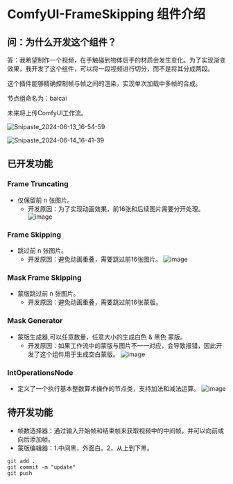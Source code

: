 # ComfyUI-FrameSkipping 组件介绍

## 问：为什么开发这个组件？
答：我希望制作一个视频，在手触碰到物体后手的材质会发生变化。为了实现渐变效果，我开发了这个组件，可以将一段视频进行切分，而不是将其分成两段。

这个插件能够精确控制帧与帧之间的渲染，实现单次加载中多帧的合成。

节点组命名为：baicai

未来将上传ComfyUI工作流。

![Snipaste_2024-06-13_16-54-59](https://github.com/baicai99/ComfyUI-FrameSkipping/assets/101706274/619d209c-5337-43b8-a57b-0474f7496a21)

![Snipaste_2024-06-14_16-41-39](https://github.com/baicai99/ComfyUI-FrameSkipping/assets/101706274/030c30c3-132b-4741-b388-9406abc9c1a7)

## 已开发功能

### Frame Truncating
- 仅保留前 n 张图片。
  - 开发原因：为了实现动画效果，前16张和后续图片需要分开处理。
![image](https://github.com/baicai99/ComfyUI-FrameSkipping/assets/101706274/309f9ae2-442f-4d71-b065-db3c13f967ff)

### Frame Skipping
- 跳过前 n 张图片。
  - 开发原因：避免动画重叠，需要跳过前16张图片。
![image](https://github.com/baicai99/ComfyUI-FrameSkipping/assets/101706274/dd925c20-3bd8-44c6-8869-35296af99c21)

### Mask Frame Skipping
- 蒙版跳过前 n 张图片。
  - 开发原因：避免动画重叠，需要跳过前16张蒙版。

### Mask Generator
- 蒙版生成器,可以任意数量，任意大小的生成白色 & 黑色 蒙版。
  - 开发原因：如果工作流中的蒙版与图片不一一对应，会导致报错，因此开发了这个组件用于生成空白蒙版。
![image](https://github.com/baicai99/ComfyUI-FrameSkipping/assets/101706274/80df546b-1497-4316-8bc7-819ddc50a37c)

### IntOperationsNode
- 定义了一个执行基本整数算术操作的节点类，支持加法和减法运算。
![image](https://github.com/baicai99/ComfyUI-FrameSkipping/assets/101706274/1515c260-4e9c-43f0-9198-8c5ef9962cee)

## 待开发功能
- 帧数选择器：通过输入开始帧和结束帧来获取视频中的中间帧，并可以向前或向后添加帧。
- 蒙版编辑器：1.中间黑，外面白。2，从上到下黑。

```git
git add .
git commit -m "update"
git push
```